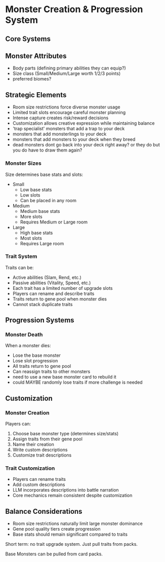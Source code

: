 # Monster Creation & Progression System

## Core Systems

## Monster Attributes
- Body parts (defining primary abilities they can equip?)
- Size class (Small/Medium/Large worth 1/2/3 points)
- preferred biomes?

## Strategic Elements
- Room size restrictions force diverse monster usage
- Limited trait slots encourage careful monster planning
- Intense capture creates risk/reward decisions
- Customization allows creative expression while maintaining balance
- 'trap specialist' monsters that add a trap to your deck
- monsters that add monsterlings to your deck
- monsters that add monsters to your deck when they breed
- dead monsters dont go back into your deck right away? or they do but you do have to draw them again?

### Monster Sizes
Size determines base stats and slots:
- Small
  - Low base stats
  - Low slots
  - Can be placed in any room
- Medium
  - Medium base stats
  - More slots
  - Requires Medium or Large room
- Large
  - High base stats
  - Most slots
  - Requires Large room

### Trait System
Traits can be:
- Active abilities (Slam, Rend, etc.)
- Passive abilities (Vitality, Speed, etc.)
- Each trait has a limited number of upgrade slots
- Players can rename and describe traits
- Traits return to gene pool when monster dies
- Cannot stack duplicate traits

## Progression Systems


### Monster Death
When a monster dies:
- Lose the base monster
- Lose slot progression
- All traits return to gene pool
- Can reassign traits to other monsters
- need to use a new base monster card to rebuild it
- could MAYBE randomly lose traits if more challenge is needed

## Customization

### Monster Creation
Players can:
1. Choose base monster type (determines size/stats)
2. Assign traits from their gene pool
3. Name their creation
4. Write custom descriptions
5. Customize trait descriptions

### Trait Customization
- Players can rename traits
- Add custom descriptions
- LLM incorporates descriptions into battle narration
- Core mechanics remain consistent despite customization

## Balance Considerations
- Room size restrictions naturally limit large monster dominance
- Gene pool quality tiers create progression
- Base stats should remain significant compared to traits

Short term: no trait upgrade system. Just pull traits from packs.

Base Monsters can be pulled from card packs.
